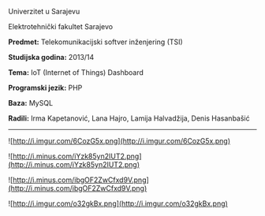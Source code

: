 Univerzitet u Sarajevu

Elektrotehnički fakultet Sarajevo

**Predmet:** Telekomunikacijski softver inženjering (TSI)


**Studijska godina:** 2013/14

**Tema:** IoT (Internet of Things) Dashboard

**Programski jezik:** PHP

**Baza:** MySQL

**Radili:** Irma Kapetanović, Lana Hajro, Lamija Halvadžija, Denis Hasanbašić


---


![http://i.imgur.com/6CozG5x.png](http://i.imgur.com/6CozG5x.png)

![http://i.minus.com/iYzk85yn2IUT2.png](http://i.minus.com/iYzk85yn2IUT2.png)

![http://i.minus.com/ibgOF2ZwCfxd9V.png](http://i.minus.com/ibgOF2ZwCfxd9V.png)

![http://i.imgur.com/o32gkBx.png](http://i.imgur.com/o32gkBx.png)
